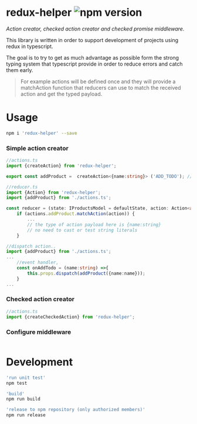 # redux-helper ![npm version](https://img.shields.io/npm/v/redux-helper.svg?style=flat)

_Action creator, checked action creator and checked promise middleware._

This library is written in order to support development of projects using redux in typescript.

The goal is to try to get as much advantage as possible form the strong typing system that typescript provide in
order to reduce errors and catch them early.

> For example actions will be defined once and they will provide a matchAction function that reducers can use
to match the received action and get the typed payload.


# Usage 

```bash
npm i 'redux-helper' --save
```

### Simple action creator
```ts
//actions.ts
import {createAction} from 'redux-helper';

export const addProduct =  createAction<{name:string}> ('ADD_TODO'); // ADD_TODO literal is written only here.

//reducer.ts
import {Action} from 'redux-helper';
import {addProduct} from './actions.ts'; 

const reducer = (state: IProductsModel = defaultState, action: Action<any>) => {
    if (actions.addProduct.matchAction(action)) {
        ...
        // the type of action payload here is {name:string}
        // no need to cast or test string literals 
    }

//dispatch action..
import {addProduct} from './actions.ts'; 
...
    //event handler, 
    const onAddTodo = (name:string) =>{
        this.props.dispatch(addProduct({name:name}));
    }
...
```

### Checked action creator
```ts
//actions.ts
import {createCheckedAction} from 'redux-helper';

```

### Configure middleware
```ts


```


# Development

```bash
'run unit test'
npm test

'build'
npm run build

'release to npm repository (only authorized members)'
npm run release
```

